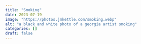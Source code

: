```yaml
---
title: "Smoking"
date: 2023-07-19
image: "https://photos.jmkettle.com/smoking.webp"
alt: "a black and white photo of a georgia artist smoking"
categories: []
draft: false
---
```

